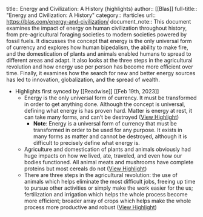 title:: Energy and Civilization: A History (highlights)
author:: [[Blas]]
full-title:: "Energy and Civilization: A History"
category:: #articles
url:: https://blas.com/energy-and-civilization/
document_note:: This document examines the impact of energy on human civilization throughout history, from pre-agricultural foraging societies to modern societies powered by fossil fuels. It discusses the concept that energy is the only universal form of currency and explores how human bipedalism, the ability to make fire, and the domestication of plants and animals enabled humans to spread to different areas and adapt. It also looks at the three steps in the agricultural revolution and how energy use per person has become more efficient over time. Finally, it examines how the search for new and better energy sources has led to innovation, globalization, and the spread of wealth.

- Highlights first synced by [[Readwise]] [[Feb 19th, 2023]]
	- Energy is the only universal form of currency. It must be transformed in order to get anything done. Although the concept is universal, defining what energy is has proven hard. Matter is energy at rest, it can take many forms, and can’t be destroyed ([View Highlight](https://read.readwise.io/read/01gskfca0m5eh0k1bwefd1mw4s))
		- **Note**: Energy is a universal form of currency that must be transformed in order to be used for any purpose. It exists in many forms as matter and cannot be destroyed, although it is difficult to precisely define what energy is.
	- Agriculture and domestication of plants and animals obviously had huge impacts on how we lived, ate, traveled, and even how our bodies functioned. All animal meats and mushrooms have complete proteins but most cereals do not ([View Highlight](https://read.readwise.io/read/01gskfg4ztthg3h9g5nc7tenff))
	- There are three steps in the agricultural revolution: the use of animals which helps eliminate the most difficult jobs, freeing up time to pursue other activities or simply make the work easier for the us; fertilization and irrigation which helps the whole process become more efficient; broader array of crops which helps make the whole process more productive and robust ([View Highlight](https://read.readwise.io/read/01gskfgd1938c4n14v7m2z3c6j))